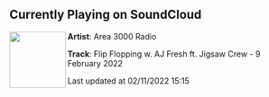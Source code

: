## Currently Playing on SoundCloud

[<img align="left" width="100" src="https://i1.sndcdn.com/artworks-6OP0RYG0DLSR337Z-zRtrsQ-t500x500.jpg">](https://soundcloud.com/area3000/flip-flopping-w-aj-fresh-ft-jigsaw-crew-9-february-2022)

**Artist**: Area 3000 Radio 

**Track**: Flip Flopping w. AJ Fresh ft. Jigsaw Crew - 9 February 2022

Last updated at 02/11/2022 15:15
